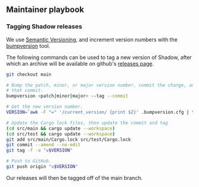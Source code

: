 ## Maintainer playbook

### Tagging Shadow releases

We use [Semantic Versioning](https://semver.org/), and increment version
numbers with the [bumpversion](https://pypi.org/project/bumpversion/) tool.

The following commands can be used to tag a new version of Shadow, after which
an archive will be available on github's [releases
page](https://github.com/shadow/shadow/releases).

```bash
git checkout main

# Bump the patch, minor, or major version number, commit the change, and tag
# that commit.
bumpversion <patch|minor|major> --tag --commit

# Get the new version number.
VERSION=`awk -F "=" '/current_version/ {print $2}' .bumpversion.cfg | tr -d ' '`

# Update the Cargo lock files, then update the commit and tag
(cd src/main && cargo update --workspace)
(cd src/test && cargo update --workspace)
git add src/main/Cargo.lock src/test/Cargo.lock
git commit --amend --no-edit
git tag -f -a "v$VERSION"

# Push to GitHub.
git push origin "v$VERSION"
```

Our releases will then be tagged off of the main branch.

